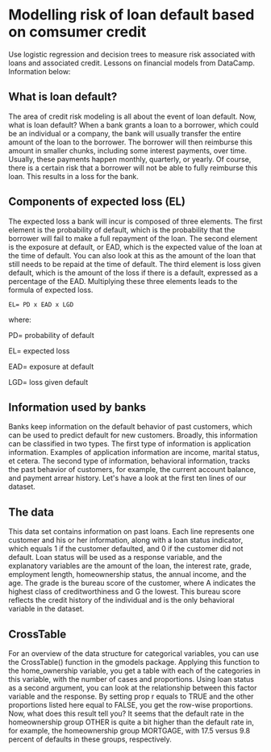 # Modelling risk of loan default based on comsumer credit
Use logistic regression and decision trees to measure risk associated with loans and associated credit. 
Lessons on financial models from DataCamp. Information below:


## What is loan default?
The area of credit risk modeling is all about the event of loan default. Now, what is loan default? When a bank grants a loan to a borrower, which could be an individual or a company, the bank will usually transfer the entire amount of the loan to the borrower. The borrower will then reimburse this amount in smaller chunks, including some interest payments, over time. Usually, these payments happen monthly, quarterly, or yearly. Of course, there is a certain risk that a borrower will not be able to fully reimburse this loan. This results in a loss for the bank.

## Components of expected loss (EL)
The expected loss a bank will incur is composed of three elements. The first element is the probability of default, which is the probability that the borrower will fail to make a full repayment of the loan. The second element is the exposure at default, or EAD, which is the expected value of the loan at the time of default. You can also look at this as the amount of the loan that still needs to be repaid at the time of default. The third element is loss given default, which is the amount of the loss if there is a default, expressed as a percentage of the EAD. Multiplying these three elements leads to the formula of expected loss.

    EL= PD x EAD x LGD
where:

PD= probability of default

EL= expected loss

EAD= exposure at default

LGD= loss given default


## Information used by banks
Banks keep information on the default behavior of past customers, which can be used to predict default for new customers. Broadly, this information can be classified in two types. The first type of information is application information. Examples of application information are income, marital status, et cetera. The second type of information, behavioral information, tracks the past behavior of customers, for example, the current account balance, and payment arrear history. Let's have a look at the first ten lines of our dataset.

## The data
This data set contains information on past loans. Each line represents one customer and his or her information, along with a loan status indicator, which equals 1 if the customer defaulted, and 0 if the customer did not default. Loan status will be used as a response variable, and the explanatory variables are the amount of the loan, the interest rate, grade, employment length, homeownership status, the annual income, and the age. The grade is the bureau score of the customer, where A indicates the highest class of creditworthiness and G the lowest. This bureau score reflects the credit history of the individual and is the only behavioral variable in the dataset.

## CrossTable
For an overview of the data structure for categorical variables, you can use the CrossTable() function in the gmodels package. Applying this function to the home_ownership variable, you get a table with each of the categories in this variable, with the number of cases and proportions. Using loan status as a second argument, you can look at the relationship between this factor variable and the response. By setting prop r equals to TRUE and the other proportions listed here equal to FALSE, you get the row-wise proportions. Now, what does this result tell you? It seems that the default rate in the homeownership group OTHER is quite a bit higher than the default rate in, for example, the homeownership group MORTGAGE, with 17.5 versus 9.8 percent of defaults in these groups, respectively.
